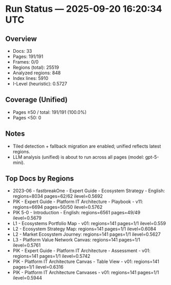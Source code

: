 # Run Status — 2025-09-20 16:20:34 UTC

## Overview
- Docs: 33
- Pages: 191/191
- Frames: 0/0
- Regions (total): 25519
- Analyzed regions: 848
- Index lines: 5910
- I-Level (heuristic): 0.5727

## Coverage (Unified)
- Pages ≥50 / total: 191/191 (100.0%)
- Pages <50: 0

## Notes
- Tiled detection + fallback migration are enabled; unified reflects latest regions.
- LLM analysis (unified) is about to run across all pages (model: gpt-5-mini).

## Top Docs by Regions
- 2023-06 - fastbreakOne - Expert Guide - Ecosystem Strategy  - English: regions=8034 pages=62/62 ilevel=0.5692
- PIK - Expert Guide - Platform IT Architecture - Playbook - v11: regions=6694 pages=50/50 ilevel=0.5762
- PIK 5-0 - Introduction - English: regions=6561 pages=49/49 ilevel=0.5679
- L1 - Ecosystems Portfolio Map - v01: regions=141 pages=1/1 ilevel=0.559
- L2 - Ecosystem Strategy Map: regions=141 pages=1/1 ilevel=0.6084
- L2 - Market Ecosystem Journey: regions=141 pages=1/1 ilevel=0.5627
- L3 - Platform Value Network Canvas: regions=141 pages=1/1 ilevel=0.5761
- PIK - Expert Guide - Platform IT Architecture - Assessment - v01: regions=141 pages=1/1 ilevel=0.5742
- PIK - Platform IT Architecture Canvas - Table View - v01: regions=141 pages=1/1 ilevel=0.6316
- PIK - Platform IT Architecture Canvases - v01: regions=141 pages=1/1 ilevel=0.5944
